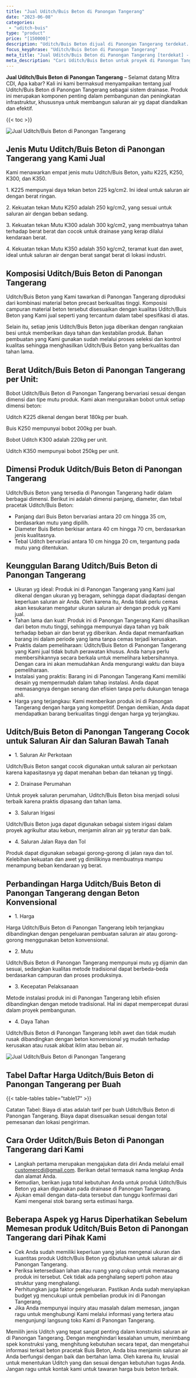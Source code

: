 ```yaml
---
title: "Jual Uditch/Buis Beton di Panongan Tangerang"
date: "2023-06-08"
categories:
 - "uditch-buis"
type: "product"
price: "[150000]"
description: "Uditch/Buis Beton dijual di Panongan Tangerang terdekat. Uditch/Buis Beton ini sering digunakan dalam proyek infrastruktur sebagai sistem pembuangan air yang efisien dan tahan lama. Hubungi kami untuk mendapatkan lebih lanjut."
focus_keyphrase: "Uditch/Buis Beton di Panongan Tangerang"
meta_title: "Jual Uditch/Buis Beton di Panongan Tangerang [terdekat] - CDI"
meta_description: "Cari Uditch/Buis Beton untuk proyek di Panongan Tangerang? Kami memiliki Uditch/Buis Beton berkualitas untuk konstruksi drainase. Segera dapatkan harga termurah sekarang."
---
```


**Jual Uditch/Buis Beton di Panongan Tangerang** – Selamat datang Mitra CDI, Apa kabar? Kali ini kami bermaksud menyampaikan tentang jual Uditch/Buis Beton di Panongan Tangerang sebagai sistem drainase. Produk ini merupakan komponen penting dalam pembangunan dan peningkatan infrastruktur, khususnya untuk membangun saluran air yg dapat diandalkan dan efektif.

{{< toc >}}

![Jual Uditch/Buis Beton di Panongan Tangerang](/images/uditch-buis/uditch-beton-19.jpg)

## Jenis Mutu Uditch/Buis Beton di Panongan Tangerang yang Kami Jual

Kami menawarkan empat jenis mutu Uditch/Buis Beton, yaitu K225, K250, K300, dan K350.

1\. K225 mempunyai daya tekan beton 225 kg/cm2. Ini ideal untuk saluran air dengan berat ringan.

2\. Kekuatan tekan Mutu K250 adalah 250 kg/cm2, yang sesuai untuk saluran air dengan beban sedang.

3\. Kekuatan tekan Mutu K300 adalah 300 kg/cm2, yang membuatnya tahan terhadap berat berat dan cocok untuk drainase yang kerap dilalui kendaraan berat.

4\. Kekuatan tekan Mutu K350 adalah 350 kg/cm2, teramat kuat dan awet, ideal untuk saluran air dengan berat sangat berat di lokasi industri.

## Komposisi Uditch/Buis Beton di Panongan Tangerang

Uditch/Buis Beton yang Kami tawarkan di Panongan Tangerang diproduksi dari kombinasi material beton precast berkualitas tinggi. Komposisi campuran material beton tersebut disesuaikan dengan kualitas Uditch/Buis Beton yang Kami jual seperti yang tercantum dalam tabel spesifikasi di atas.

Selain itu, setiap jenis Uditch/Buis Beton juga diberikan dengan rangkaian besi untuk memberikan daya tahan dan kestabilan produk. Bahan pembuatan yang Kami gunakan sudah melalui proses seleksi dan kontrol kualitas sehingga menghasilkan Uditch/Buis Beton yang berkualitas dan tahan lama.

## Berat Uditch/Buis Beton di Panongan Tangerang per Unit:

Bobot Uditch/Buis Beton di Panongan Tangerang bervariasi sesuai dengan dimensi dan tipe mutu produk. Kami akan menguraikan bobot untuk setiap dimensi beton:

Uditch K225 dikenal dengan berat 180kg per buah.

Buis K250 mempunyai bobot 200kg per buah.

Bobot Uditch K300 adalah 220kg per unit.

Uditch K350 mempunyai bobot 250kg per unit.

## Dimensi Produk Uditch/Buis Beton di Panongan Tangerang

Uditch/Buis Beton yang tersedia di Panongan Tangerang hadir dalam berbagai dimensi. Berikut ini adalah dimensi panjang, diameter, dan tebal pracetak Uditch/Buis Beton:

*   Panjang dari Buis Beton bervariasi antara 20 cm hingga 35 cm, berdasarkan mutu yang dipilih.
*   Diameter Buis Beton berkisar antara 40 cm hingga 70 cm, berdasarkan jenis kualitasnya.
*   Tebal Uditch bervariasi antara 10 cm hingga 20 cm, tergantung pada mutu yang ditentukan.

## Keunggulan Barang Uditch/Buis Beton di Panongan Tangerang

*   Ukuran yg ideal: Produk ini di Panongan Tangerang yang Kami jual dikenal dengan ukuran yg beragam, sehingga dapat diadaptasi dengan keperluan saluran air Anda. Oleh karena itu, Anda tidak perlu cemas akan kesukaran mengatur ukuran saluran air dengan produk yg Kami jual.
*   Tahan lama dan kuat: Produk ini di Panongan Tangerang Kami dihasilkan dari beton mutu tinggi, sehingga mempunyai daya tahan yg baik terhadap beban air dan berat yg diberikan. Anda dapat memanfaatkan barang ini dalam periode yang lama tanpa cemas terjadi kerusakan.
*   Praktis dalam pemeliharaan: Uditch/Buis Beton di Panongan Tangerang yang Kami jual tidak butuh perawatan khusus. Anda hanya perlu membersihkannya secara berkala untuk memelihara kebersihannya. Dengan cara ini akan memudahkan Anda mengurangi waktu dan biaya pemeliharaan.
*   Instalasi yang praktis: Barang ini di Panongan Tangerang Kami memiliki desain yg mempermudah dalam tahap instalasi. Anda dapat memasangnya dengan senang dan efisien tanpa perlu dukungan tenaga ahli.
*   Harga yang terjangkau: Kami memberikan produk ini di Panongan Tangerang dengan harga yang kompetitif. Dengan demikian, Anda dapat mendapatkan barang berkualitas tinggi dengan harga yg terjangkau.

## Uditch/Buis Beton di Panongan Tangerang Cocok untuk Saluran Air dan Saluran Bawah Tanah

*   1\. Saluran Air Perkotaan

Uditch/Buis Beton sangat cocok digunakan untuk saluran air perkotaan karena kapasitasnya yg dapat menahan beban dan tekanan yg tinggi.
*   2\. Drainase Perumahan

Untuk proyek saluran perumahan, Uditch/Buis Beton bisa menjadi solusi terbaik karena praktis dipasang dan tahan lama.
*   3\. Saluran Irigasi

Uditch/Buis Beton juga dapat digunakan sebagai sistem irigasi dalam proyek agrikultur atau kebun, menjamin aliran air yg teratur dan baik.
*   4\. Saluran Jalan Raya dan Tol

Produk dapat digunakan sebagai gorong-gorong di jalan raya dan tol. Kelebihan kekuatan dan awet yg dimilikinya membuatnya mampu menampung beban kendaraan yg berat.

## Perbandingan Harga Uditch/Buis Beton di Panongan Tangerang dengan Beton Konvensional

*   1\. Harga

Harga Uditch/Buis Beton di Panongan Tangerang lebih terjangkau dibandingkan dengan pengeluaran pembuatan saluran air atau gorong-gorong menggunakan beton konvensional.
*   2\. Mutu

Uditch/Buis Beton di Panongan Tangerang mempunyai mutu yg dijamin dan sesuai, sedangkan kualitas metode tradisional dapat berbeda-beda berdasarkan campuran dan proses produksinya.
*   3\. Kecepatan Pelaksanaan

Metode instalasi produk ini di Panongan Tangerang lebih efisien dibandingkan dengan metode tradisional. Hal ini dapat mempercepat durasi dalam proyek pembangunan.
*   4\. Daya Tahan

Uditch/Buis Beton di Panongan Tangerang lebih awet dan tidak mudah rusak dibandingkan dengan beton konvensional yg mudah terhadap kerusakan atau rusak akibat iklim atau beban air.

![Jual Uditch/Buis Beton di Panongan Tangerang](/images/uditch-buis/buis-beton-10.jpg)

## Tabel Daftar Harga Uditch/Buis Beton di Panongan Tangerang per Buah

{{< table-tables table="table17" >}}

Catatan Tabel: Biaya di atas adalah tarif per buah Uditch/Buis Beton di Panongan Tangerang. Biaya dapat disesuaikan sesuai dengan total pemesanan dan lokasi pengiriman.

## Cara Order Uditch/Buis Beton di Panongan Tangerang dari Kami

*   Langkah pertama merupakan mengajukan data diri Anda melalui email customercdi@gmail.com. Berikan detail termasuk nama lengkap Anda dan alamat Anda.
*   Kemudian, berikan juga total kebutuhan Anda untuk produk Uditch/Buis Beton yg akan digunakan pada drainase di Panongan Tangerang.
*   Ajukan email dengan data-data tersebut dan tunggu konfirmasi dari Kami mengenai stok barang serta estimasi harga.

## Beberapa Aspek yg Harus Diperhatikan Sebelum Memesan produk Uditch/Buis Beton di Panongan Tangerang dari Pihak Kami

*   Cek Anda sudah memiliki keperluan yang jelas mengenai ukuran dan kuantitas produk Uditch/Buis Beton yg dibutuhkan untuk saluran air di Panongan Tangerang.
*   Periksa ketersediaan lahan atau ruang yang cukup untuk memasang produk ini tersebut. Cek tidak ada penghalang seperti pohon atau struktur yang menghalangi.
*   Perhitungkan juga faktor pengeluaran. Pastikan Anda sudah menyiapkan budget yg mencukupi untuk pembelian produk ini di Panongan Tangerang.
*   Jika Anda mempunyai inquiry atau masalah dalam memesan, jangan ragu untuk menghubungi Kami melalui informasi yang tertera atau mengunjungi langsung toko Kami di Panongan Tangerang.

Memilih jenis Uditch yang tepat sangat penting dalam konstruksi saluran air di Panongan Tangerang. Dengan menghindari kesalahan umum, menimbang spek konstruksi yang, menghitung kebutuhan secara tepat, dan mengetahui informasi terkait beton pracetak Buis Beton, Anda bisa menjamin saluran air Anda berfungsi dengan baik dan bertahan lama. Oleh karena itu, krusial untuk menentukan Uditch yang dan sesuai dengan kebutuhan tugas Anda. Jangan ragu untuk kontak kami untuk tawaran harga buis beton terbaik.